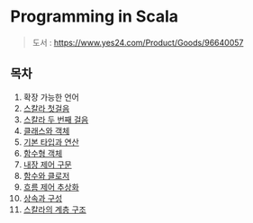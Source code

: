 # Programming in Scala

> 도서 : https://www.yes24.com/Product/Goods/96640057

## 목차

1. 확장 가능한 언어
2. [스칼라 첫걸음](https://github.com/hwibaski/studying-scala/tree/main/src/main/scala/_01)
3. [스칼라 두 번째 걸음](https://github.com/hwibaski/studying-scala/tree/main/src/main/scala/_02)
4. [클래스와 객체](https://github.com/hwibaski/studying-scala/tree/main/src/main/scala/_03)
5. [기본 타입과 연산](https://github.com/hwibaski/studying-scala/tree/main/src/main/scala/_04)
6. [함수형 객체](https://github.com/hwibaski/studying-scala/tree/main/src/main/scala/_05)
7. [내장 제어 구문](https://github.com/hwibaski/studying-scala/tree/main/src/main/scala/_06)
8. [함수와 클로저](https://github.com/hwibaski/studying-scala/tree/main/src/main/scala/_07)
9. [흐름 제어 추상화](https://github.com/hwibaski/studying-scala/tree/main/src/main/scala/_08)
10. [상속과 구성](https://github.com/hwibaski/studying-scala/tree/main/src/main/scala/_09)
11. [스칼라의 계층 구조](https://github.com/hwibaski/studying-scala/tree/main/src/main/scala/_10)
